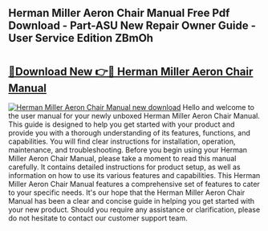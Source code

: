 ## Herman Miller Aeron Chair Manual Free Pdf Download - Part-ASU New Repair Owner Guide - User Service Edition ZBmOh

# <h2><a href="http://bc31067.oget.top/?id=Herman+Miller+Aeron+Chair+Manual">🔗Download New 👉🔴 Herman Miller Aeron Chair Manual</a></h2>

[![Herman Miller Aeron Chair Manual new download](https://i.imgur.com/5g1atiW.png)](http://bc31067.oget.top/?id=Herman+Miller+Aeron+Chair+Manual)
Hello and welcome to the user manual for your newly unboxed Herman Miller Aeron Chair Manual. This guide is designed to help you get started with your product and provide you with a thorough understanding of its features, functions, and capabilities. You will find clear instructions for installation, operation, maintenance, and troubleshooting. Before you begin using your Herman Miller Aeron Chair Manual, please take a moment to read this manual carefully. It contains detailed instructions for product setup, as well as information on how to use its various features and capabilities. This Herman Miller Aeron Chair Manual features a comprehensive set of features to cater to your specific needs. It's our hope that the Herman Miller Aeron Chair Manual has been a clear and concise guide in helping you get started with your new product. Should you require any assistance or clarification, please do not hesitate to contact our customer support team.
